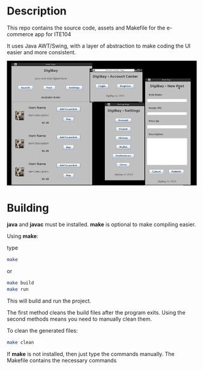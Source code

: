 # Description

This repo contains the source code, assets and Makefile for the e-commerce app for ITE104

It uses Java AWT/Swing, with a layer of abstraction to make coding the UI easier and more consistent.

![Screenshot](assets/screenshot.png)

# Building

**java** and **javac** must be installed.
**make** is optional to make compiling easier.

Using **make**:

type

```bash
make
```

or 

```bash
make build
make run
```

This will build and run the project.

The first method cleans the build files after the program exits. Using the second methods means you need to manually clean them.

To clean the generated files:

```bash
make clean
```

If **make** is not installed, then just type the commands manually. The Makefile contains the necessary commands

